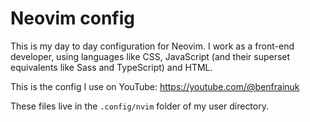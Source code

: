 # Neovim config

This is my day to day configuration for Neovim. I work as a front-end developer, using languages like CSS, JavaScript (and their superset equivalents like Sass and TypeScript) and HTML.

This is the config I use on YouTube: https://youtube.com/@benfrainuk

These files live in the `.config/nvim` folder of my user directory.

